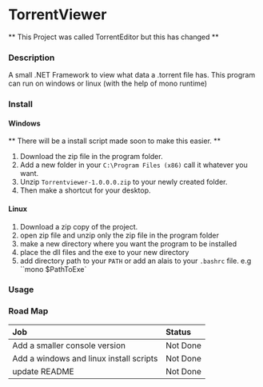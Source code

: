 ﻿# TorrentViewer
** This Project was called TorrentEditor but this has changed **

### Description
A small .NET Framework to view what data a .torrent file has.
This program can run  on windows or linux (with the help of mono runtime)

### Install

#### Windows

** There will be a install script made soon to make this easier. **

1. Download the zip file in the program folder.
2. Add a new folder in your `C:\Program Files (x86)` call it whatever you want.
3. Unzip `Torrentviewer-1.0.0.0.zip` to your newly created folder.
4. Then make a shortcut for your desktop.

#### Linux
1. Download a zip copy of the project.
2. open zip file and unzip only the zip file in the program folder
3. make a new directory where you want the program to be installed
4. place the dll files and the exe to your new directory
5. add directory path to your `PATH` or add an alais to your `.bashrc` file. e.g ``mono $PathToExe`




### Usage


### Road Map
| Job | Status|
| :------ | :---------- |
| Add a smaller console version| Not Done |
| Add a windows and linux install scripts | Not Done |
| update README | Not Done |